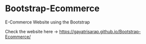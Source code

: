 # Bootstrap-Ecommerce
E-Commerce Website using the Bootstrap

Check the website here -> https://gayatrisarap.github.io/Bootstrap-Ecommerce/
